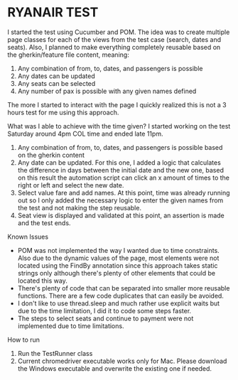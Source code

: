 # RYANAIR TEST

I started the test using Cucumber and POM. The idea was to create multiple page classes for each of the views from the test case (search, dates and seats). Also, I planned to make everything
completely reusable based on the gherkin/feature file content, meaning:

1. Any combination of from, to, dates, and passengers is possible
2. Any dates can be updated
3. Any seats can be selected
4. Any number of pax is possible with any given names defined

The more I started to interact with the page I quickly realized this is not a 3 hours test for me using this approach.

What was I able to achieve with the time given?
I started working on the test Saturday around 4pm COL time and ended late 11pm.

1. Any combination of from, to, dates, and passengers is possible based on the gherkin content
2. Any date can be updated. For this one, I added a logic that calculates the difference in days between the initial date and the new one, based on this result
the automation script can click an x amount of times to the right or left and select the new date.
3. Select value fare and add names. At this point, time was already running out so I only added the necessary logic to enter the given names from the test and not making the step reusable.
4. Seat view is displayed and validated at this point, an assertion is made and the test ends.

Known Issues
- POM was not implemented the way I wanted due to time constraints. Also due to the dynamic values of the page, most elements were not located using the FindBy annotation since this approach takes static strings only although there's plenty of other elements that could be located this way.
- There's plenty of code that can be separated into smaller more reusable functions. There are a few code duplicates that can easily be avoided.
- I don't like to use thread.sleep and much rather use explicit waits but due to the time limitation, I did it to code some steps faster.
- The steps to select seats and continue to payment were not implemented due to time limitations.

How to run
1. Run the TestRunner class
2. Current chromedriver executable works only for Mac. Please download the Windows executable and overwrite the existing one if needed.
